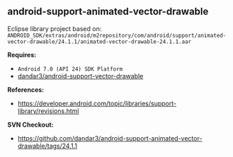 ## android-support-animated-vector-drawable

Eclipse library project based on:<br/>
`ANDROID_SDK/extras/android/m2repository/com/android/support/animated-vector-drawable/24.1.1/animated-vector-drawable-24.1.1.aar`

**Requires:**
- `Android 7.0 (API 24) SDK Platform`
- [dandar3/android-support-vector-drawable](https://github.com/dandar3/android-support-vector-drawable)

**References:**
- https://developer.android.com/topic/libraries/support-library/revisions.html

**SVN Checkout:**
- https://github.com/dandar3/android-support-animated-vector-drawable/tags/24.1.1